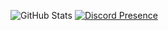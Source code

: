 ![GitHub Stats](https://github-readme-stats.vercel.app/api?username=taralloxx&count_private=true&show_icons=true&theme=tokyonight)
[![Discord Presence](https://lanyard.cnrad.dev/api/436187169481031705)](https://discord.com/users/436187169481031705)
